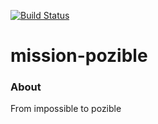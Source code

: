 [![Build Status](https://travis-ci.org/spondbob/mission-pozible.svg?branch=master)](https://travis-ci.org/spondbob/mission-pozible)

mission-pozible
============

### About
From impossible to pozible